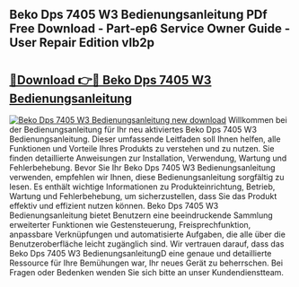 ## Beko Dps 7405 W3 Bedienungsanleitung PDf Free Download - Part-ep6 Service Owner Guide - User Repair Edition vIb2p

# <h2><a href="http://df1ik6.blite.top/?on=Beko+Dps+7405+W3+Bedienungsanleitung">🔗Download 👉🔴 Beko Dps 7405 W3 Bedienungsanleitung</a></h2>

[![Beko Dps 7405 W3 Bedienungsanleitung new download](https://i.imgur.com/lujVjoI.png)](http://df1ik6.blite.top/?on=Beko+Dps+7405+W3+Bedienungsanleitung)
Willkommen bei der Bedienungsanleitung für Ihr neu aktiviertes Beko Dps 7405 W3 Bedienungsanleitung. Dieser umfassende Leitfaden soll Ihnen helfen, alle Funktionen und Vorteile Ihres Produkts zu verstehen und zu nutzen. Sie finden detaillierte Anweisungen zur Installation, Verwendung, Wartung und Fehlerbehebung. Bevor Sie Ihr Beko Dps 7405 W3 Bedienungsanleitung verwenden, empfehlen wir Ihnen, diese Bedienungsanleitung sorgfältig zu lesen. Es enthält wichtige Informationen zu Produkteinrichtung, Betrieb, Wartung und Fehlerbehebung, um sicherzustellen, dass Sie das Produkt effektiv und effizient nutzen können. Beko Dps 7405 W3 Bedienungsanleitung bietet Benutzern eine beeindruckende Sammlung erweiterter Funktionen wie Gestensteuerung, Freisprechfunktion, anpassbare Verknüpfungen und automatisierte Aufgaben, die alle über die Benutzeroberfläche leicht zugänglich sind. Wir vertrauen darauf, dass das Beko Dps 7405 W3 BedienungsanleitungD eine genaue und detaillierte Ressource für Ihre Bemühungen war, Ihr neues Gerät zu beherrschen. Bei Fragen oder Bedenken wenden Sie sich bitte an unser Kundendienstteam.
